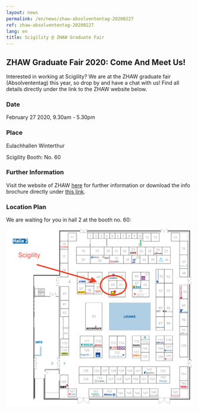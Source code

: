 ```yaml
---
layout: news
permalink: /en/news/zhaw-absolvententag-20200227
ref: zhaw-absolvententag-20200227
lang: en
title: Scigility @ ZHAW Graduate Fair
---
```


## ZHAW Graduate Fair 2020: Come And Meet Us!

Interested in working at Scigility? We are at the ZHAW graduate fair (Absolvententag) this year, so drop by and have a chat with us! Find all details directly under the link to the ZHAW website below.

### Date
February 27 2020, 9.30am - 5.30pm

### Place
Eulachhallen Winterthur

Scigility Booth: No. 60

### Further Information
Visit the website of ZHAW <a href='https://www.absolvententag.ch/absolvententag-zhaw/'>here</a> for further information or download the info brochure directly under <a href='https://www.absolvententag.ch/wp-content/uploads/2020/01/f7c6b361e325d8aaf3ff9131c6749cbb53784dbf.pdf'>this link</a>.

### Location Plan
We are waiting for you in hall 2 at the booth no. 60:

<img src='/assets/img/news/scigility_zhaw_absolvententag_2020.png'>
